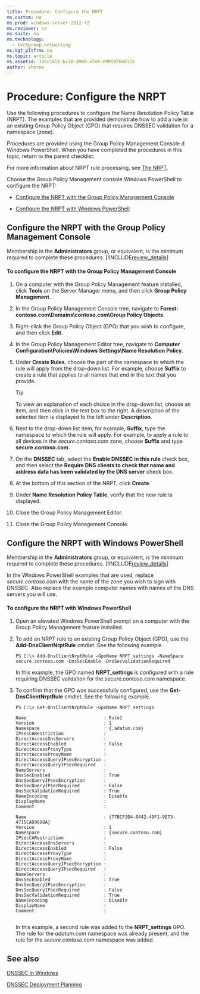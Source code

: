 ```yaml
---
title: Procedure: Configure the NRPT
ms.custom: na
ms.prod: windows-server-2012-r2
ms.reviewer: na
ms.suite: na
ms.technology: 
  - techgroup-networking
ms.tgt_pltfrm: na
ms.topic: article
ms.assetid: 326c1651-bc10-4960-a7e6-e9959f668133
author: vhorne
---
```

# Procedure: Configure the NRPT
Use the following procedures to configure the Name Resolution Policy Table \(NRPT\). The examples that are provided demonstrate how to add a rule in an existing Group Policy Object \(GPO\) that requires DNSSEC validation for a namespace \(zone\).  
  
Procedures are provided using the Group Policy Management Console d Windows PowerShell. When you have completed the procedures in this topic, return to the parent checklist.  
  
For more information about NRPT rule processing, see [The NRPT](../Topic/The-NRPT.md).  
  
Choose the Group Policy Management console Windows PowerShell to configure the NRPT:  
  
-   [Configure the NRPT with the Group Policy Management Console](../Topic/Procedure--Configure-the-NRPT.md#windows_ui)  
  
-   [Configure the NRPT with Windows PowerShell](../Topic/Procedure--Configure-the-NRPT.md#PS)  
  
## <a name="windows_ui"></a>Configure the NRPT with the Group Policy Management Console  
Membership in the **Administrators** group, or equivalent, is the minimum required to complete these procedures. [!INCLUDE[review_details](../Token/review_details_md.md)]  
  
#### To configure the NRPT with the Group Policy Management Console  
  
1.  On a computer with the Group Policy Management feature installed, click **Tools** on the Server Manager menu, and then click **Group Policy Management**.  
  
2.  In the Group Policy Management Console tree, navigate to **Forest: contoso.com\\Domains\\contoso.com\\Group Policy Objects**.  
  
3.  Right\-click the Group Policy Object \(GPO\) that you wish to configure, and then click **Edit**.  
  
4.  In the Group Policy Management Editor tree, navigate to **Computer Configuration\\Policies\\Windows Settings\\Name Resolution Policy**.  
  
5.  Under **Create Rules**, choose the part of the namespace to which the rule will apply from the drop\-down list. For example, choose **Suffix** to create a rule that applies to all names that end in the text that you provide.  
  
    > [!TIP]  
    > To view an explanation of each choice in the drop\-down list, choose an item, and then click in the text box to the right. A description of the selected item is displayed to the left under **Description**.  
  
6.  Next to the drop\-down list item, for example, **Suffix**, type the namespace to which the rule will apply. For example, to apply a rule to all devices in the *secure.contoso.com* zone, choose **Suffix** and type **secure.contoso.com**.  
  
7.  On the **DNSSEC** tab, select the **Enable DNSSEC in this rule** check box, and then select the **Require DNS clients to check that name and address data has been validated by the DNS server**  check box.  
  
8.  At the bottom of this section of the NRPT, click **Create**.  
  
9. Under **Name Resolution Policy Table**, verify that the new rule is displayed.  
  
10. Close the Group Policy Management Editor.  
  
11. Close the Group Policy Management Console.  
  
## <a name="PS"></a>Configure the NRPT with Windows PowerShell  
Membership in the **Administrators** group, or equivalent, is the minimum required to complete these procedures. [!INCLUDE[review_details](../Token/review_details_md.md)]  
  
In the Windows PowerShell examples that are used, replace *secure.contoso.com* with the name of the zone you wish to sign with DNSSEC. Also replace the example computer names with names of the DNS servers you will use.  
  
#### To configure the NRPT with Windows PowerShell  
  
1.  Open an elevated Windows PowerShell prompt on a computer with the Group Policy Management feature installed.  
  
2.  To add an NRPT rule to an existing Group Policy Object \(GPO\), use the **Add\-DnsClientNrptRule** cmdlet. See the following example.  
  
    ```  
    PS C:\> Add-DnsClientNrptRule -GpoName NRPT_settings -NameSpace secure.contoso.com -DnsSecEnable -DnsSecValidationRequired  
    ```  
  
    In this example, the GPO named **NRPT\_settings** is configured with a rule requiring DNSSEC validation for the secure.contoso.com namespace.  
  
3.  To confirm that the GPO was successfully configured, use the **Get\-DnsClientNrptRule** cmdlet. See the following example.  
  
    ```  
    PS C:\> Get-DnsClientNrptRule -GpoName NRPT_settings  
  
    Name                             : Rule1  
    Version                          : 1  
    Namespace                        : {.adatum.com}  
    IPsecCARestriction               :  
    DirectAccessDnsServers           :  
    DirectAccessEnabled              : False  
    DirectAccessProxyType            :  
    DirectAccessProxyName            :  
    DirectAccessQueryIPsecEncryption :  
    DirectAccessQueryIPsecRequired   :  
    NameServers                      :  
    DnsSecEnabled                    : True  
    DnsSecQueryIPsecEncryption       :  
    DnsSecQueryIPsecRequired         : False  
    DnsSecValidationRequired         : True  
    NameEncoding                     : Disable  
    DisplayName                      :  
    Comment                          :  
  
    Name                             : {77BCF3D4-8442-49F1-9E73-4715CAD9888A}  
    Version                          : 1  
    Namespace                        : {secure.contoso.com}  
    IPsecCARestriction               :  
    DirectAccessDnsServers           :  
    DirectAccessEnabled              : False  
    DirectAccessProxyType            :  
    DirectAccessProxyName            :  
    DirectAccessQueryIPsecEncryption :  
    DirectAccessQueryIPsecRequired   :  
    NameServers                      :  
    DnsSecEnabled                    : True  
    DnsSecQueryIPsecEncryption       :  
    DnsSecQueryIPsecRequired         : False  
    DnsSecValidationRequired         : True  
    NameEncoding                     : Disable  
    DisplayName                      :  
    Comment                          :  
  
    ```  
  
    In this example, a second rule was added to the **NRPT\_settings** GPO. The rule for the *adatum.com* namespace was already present, and the rule for the *secure.contoso.com* namespace was added.  
  
## See also  
[DNSSEC in Windows](../Topic/DNSSEC-in-Windows.md)  
  
[DNSSEC Deployment Planning](../Topic/DNSSEC-Deployment-Planning.md)  
  
